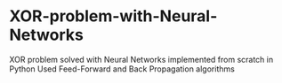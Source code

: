 # XOR-problem-with-Neural-Networks
XOR problem solved with Neural Networks implemented from scratch in Python
Used Feed-Forward and Back Propagation algorithms
